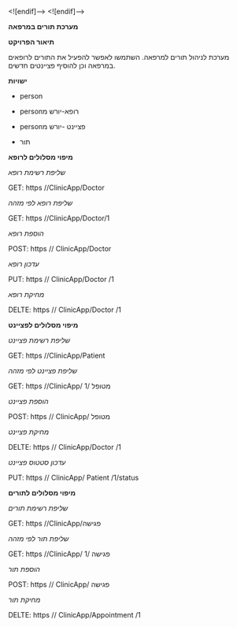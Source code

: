 <![endif]--> <![endif]-->


**מערכת תורים במרפאה**

**תיאור הפרויקט**

מערכת לניהול תורים למרפאה. השתמשו לאפשר להפעיל את התורים לרופאים במרפאה וכן להוסיף פציינטים חדשים.

**ישויות**

 - person
   
 - personרופא-יורש מ

   

 - personפציינט -יורש מ

   

 - תור

**מיפוי מסלולים לרופא**

*שליפת רשימת רופא* 

GET: https //ClinicApp/Doctor

*שליפת רופא לפי מזהה* 

GET: https //ClinicApp/Doctor/1

 *הוספת רופא* 

POST: https // ClinicApp/Doctor

 *עדכון רופא* 

PUT: https // ClinicApp/Doctor /1

 *מחיקת רופא* 

DELTE: https // ClinicApp/Doctor /1

**מיפוי מסלולים לפציינט**

*שליפת רשימת פציינט* 

GET: https //ClinicApp/Patient

*שליפת פציינט לפי מזהה* 

GET: https //ClinicApp/ מטופל /1

 *הוספת פציינט* 

POST: https // ClinicApp/ מטופל

 *מחיקת פציינט* 

DELTE: https // ClinicApp/Doctor /1

*עדכון סטטוס פציינט* 

PUT: https // ClinicApp/ Patient /1/status

**מיפוי מסלולים לתורים**

*שליפת רשימת תורים* 

GET: https //ClinicApp/פגישה

*שליפת תור לפי מזהה* 

GET: https //ClinicApp/ פגישה /1

 *הוספת תור* 

POST: https // ClinicApp/ פגישה

 *מחיקת תור* 

DELTE: https // ClinicApp/Appointment /1
